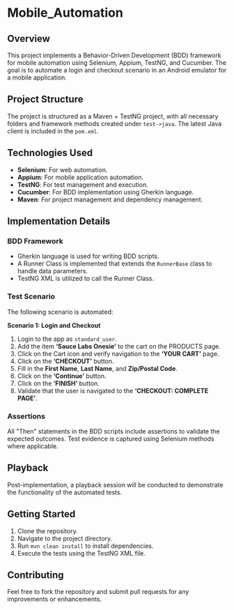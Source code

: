 # Mobile_Automation

## Overview
This project implements a Behavior-Driven Development (BDD) framework for mobile automation using Selenium, Appium, TestNG, and Cucumber. The goal is to automate a login and checkout scenario in an Android emulator for a mobile application.

## Project Structure
The project is structured as a Maven + TestNG project, with all necessary folders and framework methods created under `test->java`. The latest Java client is included in the `pom.xml`.

## Technologies Used
- **Selenium**: For web automation.
- **Appium**: For mobile application automation.
- **TestNG**: For test management and execution.
- **Cucumber**: For BDD implementation using Gherkin language.
- **Maven**: For project management and dependency management.

## Implementation Details

### BDD Framework
- Gherkin language is used for writing BDD scripts.
- A Runner Class is implemented that extends the `RunnerBase` class to handle data parameters.
- TestNG XML is utilized to call the Runner Class.

### Test Scenario
The following scenario is automated:

**Scenario 1: Login and Checkout**
1. Login to the app as `standard_user`.
2. Add the item **‘Sauce Labs Onesie’** to the cart on the PRODUCTS page.
3. Click on the Cart icon and verify navigation to the **‘YOUR CART’** page.
4. Click on the **‘CHECKOUT’** button.
5. Fill in the **First Name**, **Last Name**, and **Zip/Postal Code**.
6. Click on the **‘Continue’** button.
7. Click on the **‘FINISH’** button.
8. Validate that the user is navigated to the **‘CHECKOUT: COMPLETE PAGE’**.

### Assertions
All "Then" statements in the BDD scripts include assertions to validate the expected outcomes. Test evidence is captured using Selenium methods where applicable.

## Playback
Post-implementation, a playback session will be conducted to demonstrate the functionality of the automated tests.

## Getting Started
1. Clone the repository.
2. Navigate to the project directory.
3. Run `mvn clean install` to install dependencies.
4. Execute the tests using the TestNG XML file.

## Contributing
Feel free to fork the repository and submit pull requests for any improvements or enhancements.


